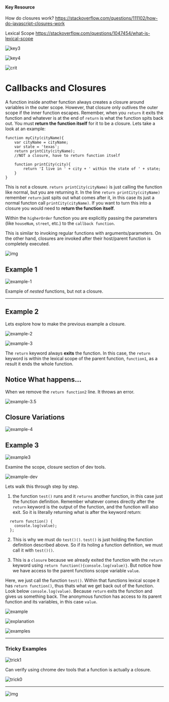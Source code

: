 #### Key Resource

How do closures work? https://stackoverflow.com/questions/111102/how-do-javascript-closures-work

Lexical Scope https://stackoverflow.com/questions/1047454/what-is-lexical-scope 

![key3](http://imgur.com/z7vPUtP.png)

![key4](http://imgur.com/xFpCTXF.png)

![crit](http://imgur.com/QLP1PGb.png)

# Callbacks and Closures

A function inside another function always creates a closure around variables in the outer scope. However, that closure only outlives the outer scope if the inner function escapes. Remember, when you `return` it exits the function and whatever is at the end of `return` is what the function spits back out. You must **return the function itself** for it to be a closure. Lets take a look at an example:

```
function myCity(cityName){
	var cityName = cityName;
	var state = 'texas';
	return printCity(cityName);
	//NOT a closure, have to return function itself

	function printCity(city){
		return 'I live in ' + city + ' within the state of ' + state; 
	}
}

```

This is not a closure. `return printCity(cityName)` is just calling the function like normal, but you are returning it. In the line `return printCity(cityName)` remember `return` just spits out what comes after it, in this case its just a normal functon call `printCity(cityName)`. If you want to turn this into a closure you would need to **return the function itself**. 

Within the `higherOrder` function you are explicitly passing the parameters (like `houseNum`, `street`, etc.) to the `callback function`.

This is similar to invoking regular functions with arguments/parameters. On the other hand, closures are invoked after their host/parent function is completely executed.

![img](http://imgur.com/biaR05g.png)



## Example 1

![example-1](http://imgur.com/exE3hzk.png)

Example of *nested* functions, but not a closure.

------

## Example 2

Lets explore how to make the previous example a closure.

![example-2](http://imgur.com/95YX2FN.png)


![example-3](http://imgur.com/e97f3nf.png)

The `return` keyword always **exits** the function. In this case, the `return` keyword is within the lexical scope of the parent function, `function1`, as a result it ends the whole function. 

## Notice What happens... 

When we remove the `return function2` line. It throws an error.

![example-3.5](http://imgur.com/pb00zWm.png)


## Closure Variations

![example-4](http://imgur.com/wxUij9y.png)


## Example 3

![example3](http://imgur.com/7xAjiXM.png)

Examine the scope, closure section of dev tools. 

![example-dev](http://imgur.com/VTDVEkQ.png)

Lets walk this through step by step.

1. the function `test()` runs and it `returns` another function, in this case just the function definition. Remember whatever comes directly after the `return` keyword is the output of the function, and the function will also exit. So it is literally returning what is after the keyword return:

```
  return function() {
    console.log(value);
  };
```
2. This is why we must do `test()()`. `test()` is just holding the function definition described above. So if its holing a function definition, we must call it with `test()()`. 

3. This is a `closure` because we already exited the function with the `return` keyword using `return function(){console.log(value)}`. But notice how we have access to the parent functions scope variable `value`.  


Here, we just call the function `test()`. Within that functions lexical scope it has `return function()`, thus thats what we get back out of the function. Look below `console.log(value)`. Because `return` exits the function and gives us something back. The anonymous function has access to its parent function and its variables, in this case `value`.  

![example](http://imgur.com/8kJeAgI.png)

![explanation](http://imgur.com/r9LZZh6.png)

![examples](http://imgur.com/uyUEG9m.png)


------

### Tricky Examples

![trick1](http://imgur.com/HZzMfvq.png)

Can verify using chrome dev tools that a function is actually a closure.

![trick0](http://imgur.com/bA236Pp.png)

------


![img](http://imgur.com/QRZooUH.png)



